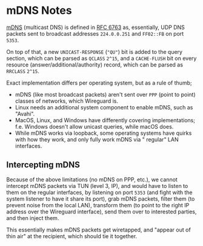 # mDNS Notes

[mDNS](https://en.wikipedia.org/wiki/Multicast_DNS) (multicast DNS) is defined in
[RFC 6763](https://datatracker.ietf.org/doc/html/rfc6762) as, essentially, UDP DNS packets sent to broadcast addresses
`224.0.0.251` and `FF02::FB` on port `5353`.

On top of that, a new `UNICAST-RESPONSE` (`"QU"`) bit is added to the query section, which can be parsed as `QCLASS`
`2^15`, and a `CACHE-FLUSH` bit on every resource (answer/additional/authority) record, which can be parsed as `RRCLASS`
`2^15`.

Exact implementation differs per operating system, but as a rule of thumb;

- mDNS (like most broadcast packets) aren't sent over `PPP` (point to point) classes of networks, which Wireguard is.
- Linux needs an additional system component to enable mDNS, such as "Avahi".
- MacOS, Linux, and Windows have differently covering implementations;
  f.e. Windows doesn't allow unicast queries, while macOS does.
- While mDNS works via loopback, some operating systems have quirks with how they work, and only fully work mDNS via "
  regular" LAN interfaces.

## Intercepting mDNS

Because of the above limitations (no mDNS on PPP, etc.), we cannot intercept mDNS packets via TUN (level 3, IP),
and would have to listen to them on the regular interfaces, by listening on port `5353` (and fight with the system
listener to have it share its port),
grab mDNS packets, filter them (to prevent noise from the local LAN), transform them (to point to the right IP address
over the Wireguard interface), send them over to interested parties, and then inject them.

This essentially makes mDNS packets get wiretapped, and "appear out of thin air" at the recipient,
which should tie it together.